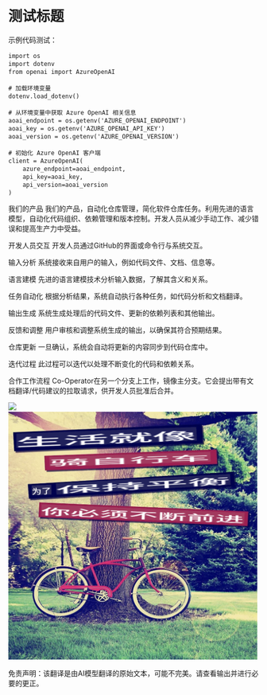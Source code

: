 # 测试标题

示例代码测试：

```
import os
import dotenv
from openai import AzureOpenAI

# 加载环境变量
dotenv.load_dotenv()

# 从环境变量中获取 Azure OpenAI 相关信息
aoai_endpoint = os.getenv('AZURE_OPENAI_ENDPOINT')
aoai_key = os.getenv('AZURE_OPENAI_API_KEY')
aoai_version = os.getenv('AZURE_OPENAI_VERSION')

# 初始化 Azure OpenAI 客户端
client = AzureOpenAI(
    azure_endpoint=aoai_endpoint,
    api_key=aoai_key,
    api_version=aoai_version
)
```

我们的产品
我们的产品，自动化仓库管理，简化软件仓库任务。利用先进的语言模型，自动化代码组织、依赖管理和版本控制。开发人员从减少手动工作、减少错误和提高生产力中受益。

开发人员交互
开发人员通过GitHub的界面或命令行与系统交互。

输入分析
系统接收来自用户的输入，例如代码文件、文档、信息等。

语言建模
先进的语言建模技术分析输入数据，了解其含义和关系。

任务自动化
根据分析结果，系统自动执行各种任务，如代码分析和文档翻译。

输出生成
系统生成处理后的代码文件、更新的依赖列表和其他输出。

反馈和调整
用户审核和调整系统生成的输出，以确保其符合预期结果。

仓库更新
一旦确认，系统会自动将更新的内容同步到代码仓库中。

迭代过程
此过程可以迭代以处理不断变化的代码和依赖关系。

合作工作流程
Co-Operator在另一个分支上工作，镜像主分支。它会提出带有文档翻译/代码建议的拉取请求，供开发人员批准后合并。

![](https://upload.wikimedia.org/wikipedia/commons/thumb/7/77/Google_Images_2015_logo.svg/1200px-Google_Images_2015_logo.svg.png)
![](./translated_images/bicycle.547f34253a240ce27c764f29923b940b35d5364c2600f371c5659e98dd5b0fe8.zh.png)


免责声明：该翻译是由AI模型翻译的原始文本，可能不完美。请查看输出并进行必要的更正。

